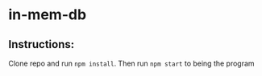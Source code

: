 # in-mem-db
## Instructions:
Clone repo and run `npm install`. Then run `npm start` to being the program